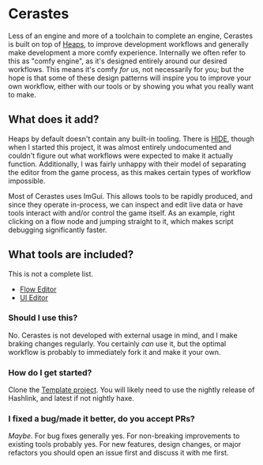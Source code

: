 # Cerastes
Less of an engine and more of a toolchain to complete an engine, Cerastes is built on top of [Heaps](http://heaps.io/), to improve development workflows and generally make development a more comfy experience. Internally we often refer to this as "comfy engine", as it's designed entirely around our desired workflows. This means it's comfy *for us*, not necessarily for you; but the hope is that some of these design patterns will inspire you to improve your own workflow, either with our tools or by showing you what you really want to make.

## What does it add?
Heaps by default doesn't contain any built-in tooling. There is [HIDE](https://github.com/HeapsIO/hide), though when I started this project, it was almost entirely undocumented and couldn't figure out what workflows were expected to make it actually function. Additionally, I was fairly unhappy with their model of separating the editor from the game process, as this makes certain types of workflow impossible.

Most of Cerastes uses ImGui. This allows tools to be rapidly produced, and since they operate in-process, we can inspect and edit live data or have tools interact with and/or control the game itself. As an example, right clicking on a flow node and jumping straight to it, which makes script debugging significantly faster.

## What tools are included?
This is not a complete list.
* [Flow Editor](flow_editor.md)
* [UI Editor](ui_editor.md)

### Should I use this?
No. Cerastes is not developed with external usage in mind, and I make braking changes regularly. You certainly *can* use it, but the optimal workflow is probably to immediately fork it and make it your own.

### How do I get started?
Clone the [Template project](https://github.com/nspitko/CerastesTemplate). You will likely need to use the nightly release of Hashlink, and latest if not nightly haxe.

### I fixed a bug/made it better, do you accept PRs?
*Maybe*. For bug fixes generally yes. For non-breaking improvements to existing tools probably yes. For new features, design changes, or major refactors you should open an issue first and discuss it with me first.
